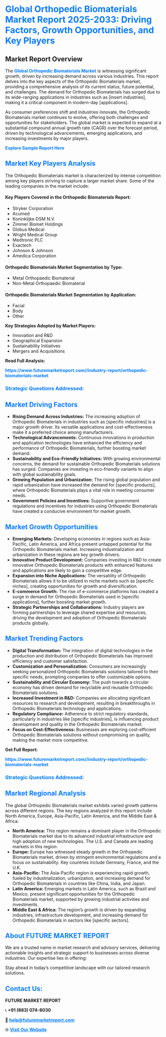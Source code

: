 <h1 style="color: #007BFF;">Global Orthopedic Biomaterials Market Report 2025-2033: Driving Factors, Growth Opportunities, and Key Players</h1>

<section id="overview">
<h2>Market Report Overview</h2>
<p>The <a href="https://www.futuremarketreport.com//industry-report/orthopedic-biomaterials-market" style="color: #007BFF; text-decoration: none;"><strong>Global Orthopedic Biomaterials Market</strong></a> is witnessing significant growth, driven by increasing demand across various industries. This report delves into the key aspects of the Orthopedic Biomaterials market, providing a comprehensive analysis of its current status, future potential, and challenges. The demand for Orthopedic Biomaterials has surged due to its wide-ranging applications in industries such as [insert industries], making it a critical component in modern-day [applications].</p>
<p>As consumer preferences shift and industries innovate, the Orthopedic Biomaterials market continues to evolve, offering both challenges and opportunities for stakeholders. The global market is expected to expand at a substantial compound annual growth rate (CAGR) over the forecast period, driven by technological advancements, emerging applications, and increasing investments by major players.</p>
</section>

<section id="overview">
<p><a href="https://www.futuremarketreport.com//request-sample/reportId=64737" style="color: #007BFF; text-decoration: none;"><strong>Explore Sample Report Here</strong></a></p>
</section>

<section id="key-players">
<h2 style="color: #007BFF;">Market Key Players Analysis</h2>
<p>The Orthopedic Biomaterials market is characterized by intense competition among key players striving to capture a larger market share. Some of the leading companies in the market include:</p>
<h4>Key Players Covered in the Orthopedic Biomaterials Report:</h4>
<ul><li>Stryker Corporation</li><li>Acumed</li><li>Koninklijke DSM N.V.</li><li>Zimmer Biomet Holdings</li><li>Globus Medical</li><li>Wright Medical Group</li><li>Medtronic PLC</li><li>Exactech</li><li>Johnson &amp; Johnson</li><li>Amedica Corporation</li></ul>
<h4>Orthopedic Biomaterials Market Segmentation by Type:</h4>
<ul><li>Metal Orthopaedic Biomaterial</li><li>Non-Metal Orthopaedic Biomaterial</li></ul>

<h4>Orthopedic Biomaterials Market Segmentation by Application:</h4>
<ul><li>Facial</li><li>Body</li><li>Other</li></ul>
<p><strong>Key Strategies Adopted by Market Players:</strong></p>
<ul>
<li>Innovation and R&D</li>
<li>Geographical Expansion</li>
<li>Sustainability Initiatives</li>
<li>Mergers and Acquisitions</li>
</ul>
</section>

<section>
<p><strong>Read Full Analysis: </strong></p><a href="https://www.futuremarketreport.com//industry-report/orthopedic-biomaterials-market" style="color: #007BFF; text-decoration: none;"><strong>https://www.futuremarketreport.com//industry-report/orthopedic-biomaterials-market</strong></a>
<h3 style="color: #007BFF;">Strategic Questions Addressed:</h3>
</section>

<section id="driving-factors">
<h2 style="color: #007BFF;">Market Driving Factors</h2>
<ul>
<li><strong>Rising Demand Across Industries:</strong> The increasing adoption of Orthopedic Biomaterials in industries such as [specific industries] is a major growth driver. Its versatile applications and cost-effectiveness make it a preferred choice among manufacturers.</li>
<li><strong>Technological Advancements:</strong> Continuous innovations in production and application technologies have enhanced the efficiency and performance of Orthopedic Biomaterials, further boosting market demand.</li>
<li><strong>Sustainability and Eco-Friendly Initiatives:</strong> With growing environmental concerns, the demand for sustainable Orthopedic Biomaterials solutions has surged. Companies are investing in eco-friendly variants to align with global sustainability goals.</li>
<li><strong>Growing Population and Urbanization:</strong> The rising global population and rapid urbanization have increased the demand for [specific products], where Orthopedic Biomaterials plays a vital role in meeting consumer needs.</li>
<li><strong>Government Policies and Incentives:</strong> Supportive government regulations and incentives for industries using Orthopedic Biomaterials have created a conducive environment for market growth.</li>
</ul>
</section>

<section id="growth-opportunities">
<h2 style="color: #007BFF;">Market Growth Opportunities</h2>
<ul>
<li><strong>Emerging Markets:</strong> Developing economies in regions such as Asia-Pacific, Latin America, and Africa present untapped potential for the Orthopedic Biomaterials market. Increasing industrialization and urbanization in these regions are key growth drivers.</li>
<li><strong>Innovative Product Development:</strong> Companies investing in R&D to create innovative Orthopedic Biomaterials products with enhanced features and applications are likely to gain a competitive edge.</li>
<li><strong>Expansion into Niche Applications:</strong> The versatility of Orthopedic Biomaterials allows it to be utilized in niche markets such as [specific niches], creating opportunities for growth and diversification.</li>
<li><strong>E-commerce Growth:</strong> The rise of e-commerce platforms has created a surge in demand for Orthopedic Biomaterials used in [specific applications], further boosting market growth.</li>
<li><strong>Strategic Partnerships and Collaborations:</strong> Industry players are forming partnerships to leverage shared expertise and resources, driving the development and adoption of Orthopedic Biomaterials products globally.</li>
</ul>
</section>

<section id="trending-factors">
<h2 style="color: #007BFF;">Market Trending Factors</h2>
<ul>
<li><strong>Digital Transformation:</strong> The integration of digital technologies in the production and distribution of Orthopedic Biomaterials has improved efficiency and customer satisfaction.</li>
<li><strong>Customization and Personalization:</strong> Consumers are increasingly seeking personalized Orthopedic Biomaterials solutions tailored to their specific needs, prompting companies to offer customizable options.</li>
<li><strong>Sustainability and Circular Economy:</strong> The push towards a circular economy has driven demand for recyclable and reusable Orthopedic Biomaterials solutions.</li>
<li><strong>Increased Investment in R&D:</strong> Companies are allocating significant resources to research and development, resulting in breakthroughs in Orthopedic Biomaterials technology and applications.</li>
<li><strong>Regulatory Compliance:</strong> Adherence to strict regulatory standards, particularly in industries like [specific industries], is influencing product development and quality in the Orthopedic Biomaterials market.</li>
<li><strong>Focus on Cost-Effectiveness:</strong> Businesses are exploring cost-efficient Orthopedic Biomaterials solutions without compromising on quality, making the market more competitive.</li>
</ul>
</section>

<section>
<p><strong>Get Full Report: </strong></p><a href="https://www.futuremarketreport.com//industry-report/orthopedic-biomaterials-market" style="color: #007BFF; text-decoration: none;"><strong>https://www.futuremarketreport.com//industry-report/orthopedic-biomaterials-market</strong></a>
<h3 style="color: #007BFF;">Strategic Questions Addressed:</h3>
</section>


<section id="regional-analysis">
<h2 style="color: #007BFF;">Market Regional Analysis</h2>
<p>The global Orthopedic Biomaterials market exhibits varied growth patterns across different regions. The key regions analyzed in this report include North America, Europe, Asia-Pacific, Latin America, and the Middle East & Africa:</p>
<ul>
<li><strong>North America:</strong> This region remains a dominant player in the Orthopedic Biomaterials market due to its advanced industrial infrastructure and high adoption of new technologies. The U.S. and Canada are leading markets in this region.</li>
<li><strong>Europe:</strong> Europe has witnessed steady growth in the Orthopedic Biomaterials market, driven by stringent environmental regulations and a focus on sustainability. Key countries include Germany, France, and the U.K.</li>
<li><strong>Asia-Pacific:</strong> The Asia-Pacific region is experiencing rapid growth, fueled by industrialization, urbanization, and increasing demand for Orthopedic Biomaterials in countries like China, India, and Japan.</li>
<li><strong>Latin America:</strong> Emerging markets in Latin America, such as Brazil and Mexico, present significant opportunities for the Orthopedic Biomaterials market, supported by growing industrial activities and investments.</li>
<li><strong>Middle East & Africa:</strong> The region’s growth is driven by expanding industries, infrastructure development, and increasing demand for Orthopedic Biomaterials in sectors like [specific sectors].</li>
</ul>
</section>

<footer>
<h2 style="color: #007BFF;">About FUTURE MARKET REPORT</h2>
<p>We are a trusted name in market research and advisory services, delivering actionable insights and strategic support to businesses across diverse industries. Our expertise lies in offering:</p>

<p>Stay ahead in today’s competitive landscape with our tailored research solutions.</p>

<h2 style="color: #007BFF;">Contact Us:</h2>
<p><strong>FUTURE MARKET REPORT</strong></p>
<p>📞 <strong>+91 (883) 074-8030</strong></p>
<p>📧 <strong><a href="mailto:help@futuremarketreport.com" style="color: #007BFF;">help@futuremarketreport.com</a></strong></p>
<p>🌐 <strong><a href="https://www.futuremarketreport.com/" style="color: #007BFF;">Visit Our Website</a></strong></p>
</footer>